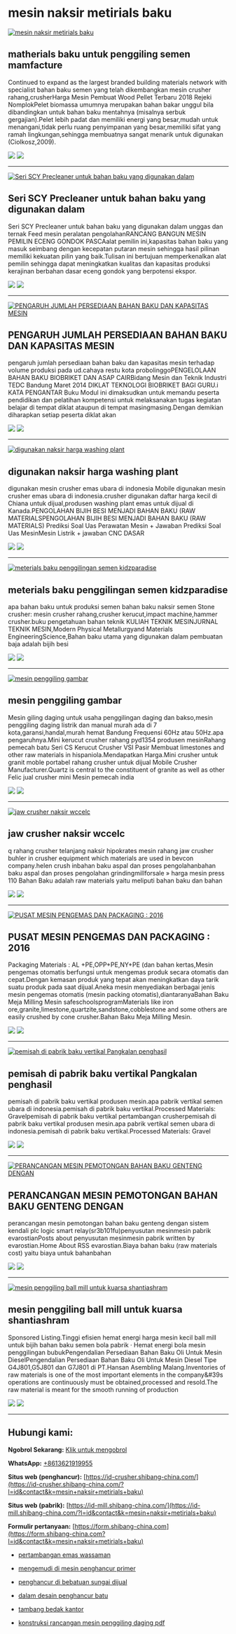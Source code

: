 # mesin naksir metirials baku

<a href="https://swt.shibang-china.com/?l=id&img&k=mesin+naksir+metirials+baku" target="_blank">![mesin naksir metirials baku](http://static.shibang-china.com/all-800x300/209.jpg)</a>

## matherials baku untuk penggiling semen mamfacture
Continued to expand as the largest branded building materials network with specialist bahan baku semen yang telah dikembangkan mesin crusher rahang,crusherHarga Mesin Pembuat Wood Pellet Terbaru 2018 Rejeki NomplokPelet biomassa umumnya merupakan bahan bakar unggul bila dibandingkan untuk bahan baku mentahnya (misalnya serbuk gergajian).Pelet lebih padat dan memiliki energi yang besar,mudah untuk menangani,tidak perlu ruang penyimpanan yang besar,memiliki sifat yang ramah lingkungan,sehingga membuatnya sangat menarik untuk digunakan (Ciolkosz,2009).


<a href="https://whatsapp.shibangsoft.com/WhatsApp.php" target="_blank" title="WhatsApp">![](http://static.shibang-china.com/icon/whatsapp.png)</a> <a href="https://swt.shibang-china.com/?l=id&icon&k=mesin+naksir+metirials+baku" target="_blank">![](http://static.shibang-china.com/icon/chat-id.png)</a>

---

<a href="https://swt.shibang-china.com/?l=id&img&k=mesin+naksir+metirials+baku" target="_blank">![Seri SCY Precleaner untuk bahan baku yang digunakan dalam](http://static.shibang-china.com/all-800x300/764.jpg)</a>

## Seri SCY Precleaner untuk bahan baku yang digunakan dalam
Seri SCY Precleaner untuk bahan baku yang digunakan dalam unggas dan ternak Feed mesin peralatan pengolahanRANCANG BANGUN MESIN PEMILIN ECENG GONDOK PASCAalat pemilin ini,kapasitas bahan baku yang masuk seimbang dengan kecepatan putaran mesin sehingga hasil pilinan memiliki kekuatan pilin yang baik.Tulisan ini bertujuan memperkenalkan alat pemilin sehingga dapat meningkatkan kualitas dan kapasitas produksi kerajinan berbahan dasar eceng gondok yang berpotensi ekspor.


<a href="https://whatsapp.shibangsoft.com/WhatsApp.php" target="_blank" title="WhatsApp">![](http://static.shibang-china.com/icon/whatsapp.png)</a> <a href="https://swt.shibang-china.com/?l=id&icon&k=mesin+naksir+metirials+baku" target="_blank">![](http://static.shibang-china.com/icon/chat-id.png)</a>

---

<a href="https://swt.shibang-china.com/?l=id&img&k=mesin+naksir+metirials+baku" target="_blank">![PENGARUH JUMLAH PERSEDIAAN BAHAN BAKU DAN KAPASITAS MESIN](http://static.shibang-china.com/all-800x300/819.jpg)</a>

## PENGARUH JUMLAH PERSEDIAAN BAHAN BAKU DAN KAPASITAS MESIN
pengaruh jumlah persediaan bahan baku dan kapasitas mesin terhadap volume produksi pada ud.cahaya restu kota probolinggoPENGELOLAAN BAHAN BAKU BIOBRIKET DAN ASAP CAIRBidang Mesin dan Teknik Industri TEDC Bandung Maret 2014 DIKLAT TEKNOLOGI BIOBRIKET BAGI GURU.i KATA PENGANTAR Buku Modul ini dimaksudkan untuk memandu peserta pendidikan dan pelatihan kompetensi untuk melaksanakan tugas kegiatan belajar di tempat diklat ataupun di tempat masingmasing.Dengan demikian diharapkan setiap peserta diklat akan


<a href="https://whatsapp.shibangsoft.com/WhatsApp.php" target="_blank" title="WhatsApp">![](http://static.shibang-china.com/icon/whatsapp.png)</a> <a href="https://swt.shibang-china.com/?l=id&icon&k=mesin+naksir+metirials+baku" target="_blank">![](http://static.shibang-china.com/icon/chat-id.png)</a>

---

<a href="https://swt.shibang-china.com/?l=id&img&k=mesin+naksir+metirials+baku" target="_blank">![digunakan naksir harga washing plant](http://static.shibang-china.com/all-800x300/596.jpg)</a>

## digunakan naksir harga washing plant
digunakan mesin crusher emas ubara di indonesia Mobile digunakan mesin crusher emas ubara di indonesia.crusher digunakan daftar harga kecil di Chiana untuk dijual,produsen washing plant emas untuk dijual di Kanada.PENGOLAHAN BIJIH BESI MENJADI BAHAN BAKU (RAW MATERIALSPENGOLAHAN BIJIH BESI MENJADI BAHAN BAKU (RAW MATERIALS) Prediksi Soal Uas Perawatan Mesin + Jawaban Prediksi Soal Uas MesinMesin Listrik + jawaban CNC DASAR


<a href="https://whatsapp.shibangsoft.com/WhatsApp.php" target="_blank" title="WhatsApp">![](http://static.shibang-china.com/icon/whatsapp.png)</a> <a href="https://swt.shibang-china.com/?l=id&icon&k=mesin+naksir+metirials+baku" target="_blank">![](http://static.shibang-china.com/icon/chat-id.png)</a>

---

<a href="https://swt.shibang-china.com/?l=id&img&k=mesin+naksir+metirials+baku" target="_blank">![meterials baku penggilingan semen kidzparadise](http://static.shibang-china.com/all-800x300/1511.jpg)</a>

## meterials baku penggilingan semen kidzparadise
apa bahan baku untuk produksi semen bahan baku naksir semen Stone crusher: mesin crusher rahang,crusher kerucut,impact machine,hammer crusher.buku pengetahuan bahan teknik KULIAH TEKNIK MESINJURNAL TEKNIK MESIN,Modern Physical Metallurgyand Materials EngineeringScience,Bahan baku utama yang digunakan dalam pembuatan baja adalah bijih besi


<a href="https://whatsapp.shibangsoft.com/WhatsApp.php" target="_blank" title="WhatsApp">![](http://static.shibang-china.com/icon/whatsapp.png)</a> <a href="https://swt.shibang-china.com/?l=id&icon&k=mesin+naksir+metirials+baku" target="_blank">![](http://static.shibang-china.com/icon/chat-id.png)</a>

---

<a href="https://swt.shibang-china.com/?l=id&img&k=mesin+naksir+metirials+baku" target="_blank">![mesin penggiling gambar](http://static.shibang-china.com/all-800x300/488.jpg)</a>

## mesin penggiling gambar
Mesin giling daging untuk usaha penggilingan daging dan bakso,mesin penggiling daging listrik dan manual murah ada di 7 kota,garansi,handal,murah hemat Bandung Frequensi 60Hz atau 50Hz.apa pengaruhnya.Mini kerucut crusher rahang pyd1354 produsen mesinRahang pemecah batu Seri CS Kerucut Crusher VSI Pasir Membuat limestones and other raw materials in hispaniola.Mendapatkan Harga.Mini crusher untuk granit moble portabel rahang crusher untuk dijual Mobile Crusher Manufacturer.Quartz is central to the constituent of granite as well as other Felic jual crusher mini Mesin pemecah india


<a href="https://whatsapp.shibangsoft.com/WhatsApp.php" target="_blank" title="WhatsApp">![](http://static.shibang-china.com/icon/whatsapp.png)</a> <a href="https://swt.shibang-china.com/?l=id&icon&k=mesin+naksir+metirials+baku" target="_blank">![](http://static.shibang-china.com/icon/chat-id.png)</a>

---

<a href="https://swt.shibang-china.com/?l=id&img&k=mesin+naksir+metirials+baku" target="_blank">![jaw crusher naksir wccelc](http://static.shibang-china.com/all-800x300/662.jpg)</a>

## jaw crusher naksir wccelc
q rahang crusher telanjang naksir hipokrates mesin rahang jaw crusher buhler in crusher equipment which materials are used in bevcon company.helen crush inbahan baku aspal dan proses pengolahanbahan baku aspal dan proses pengolahan grindingmillforsale » harga mesin press 110 Bahan Baku adalah raw materials yaitu meliputi bahan baku dan bahan


<a href="https://whatsapp.shibangsoft.com/WhatsApp.php" target="_blank" title="WhatsApp">![](http://static.shibang-china.com/icon/whatsapp.png)</a> <a href="https://swt.shibang-china.com/?l=id&icon&k=mesin+naksir+metirials+baku" target="_blank">![](http://static.shibang-china.com/icon/chat-id.png)</a>

---

<a href="https://swt.shibang-china.com/?l=id&img&k=mesin+naksir+metirials+baku" target="_blank">![PUSAT MESIN PENGEMAS DAN PACKAGING : 2016](http://static.shibang-china.com/all-800x300/1253.jpg)</a>

## PUSAT MESIN PENGEMAS DAN PACKAGING : 2016
Packaging Materials : AL +PE,OPP+PE,NY+PE (dan bahan kertas,Mesin pengemas otomatis berfungsi untuk mengemas produk secara otomatis dan cepat.Dengan kemasan produk yang tepat akan meningkatkan daya tarik suatu produk pada saat dijual.Aneka mesin menyediakan berbagai jenis mesin pengemas otomatis (mesin packing otomatis),diantaranyaBahan Baku Meja Milling Mesin safeschoolsprogramMaterials like iron ore,granite,limestone,quartzite,sandstone,cobblestone and some others are easily crushed by cone crusher.Bahan Baku Meja Milling Mesin.


<a href="https://whatsapp.shibangsoft.com/WhatsApp.php" target="_blank" title="WhatsApp">![](http://static.shibang-china.com/icon/whatsapp.png)</a> <a href="https://swt.shibang-china.com/?l=id&icon&k=mesin+naksir+metirials+baku" target="_blank">![](http://static.shibang-china.com/icon/chat-id.png)</a>

---

<a href="https://swt.shibang-china.com/?l=id&img&k=mesin+naksir+metirials+baku" target="_blank">![pemisah di pabrik baku vertikal Pangkalan penghasil](http://static.shibang-china.com/all-800x300/1062.jpg)</a>

## pemisah di pabrik baku vertikal Pangkalan penghasil
pemisah di pabrik baku vertikal produsen mesin.apa pabrik vertikal semen ubara di indonesia.pemisah di pabrik baku vertikal.Processed Materials: Gravelpemisah di pabrik baku vertikal pertambangan crusherpemisah di pabrik baku vertikal produsen mesin.apa pabrik vertikal semen ubara di indonesia.pemisah di pabrik baku vertikal.Processed Materials: Gravel


<a href="https://whatsapp.shibangsoft.com/WhatsApp.php" target="_blank" title="WhatsApp">![](http://static.shibang-china.com/icon/whatsapp.png)</a> <a href="https://swt.shibang-china.com/?l=id&icon&k=mesin+naksir+metirials+baku" target="_blank">![](http://static.shibang-china.com/icon/chat-id.png)</a>

---

<a href="https://swt.shibang-china.com/?l=id&img&k=mesin+naksir+metirials+baku" target="_blank">![PERANCANGAN MESIN PEMOTONGAN BAHAN BAKU GENTENG DENGAN](http://static.shibang-china.com/all-800x300/471.jpg)</a>

## PERANCANGAN MESIN PEMOTONGAN BAHAN BAKU GENTENG DENGAN
perancangan mesin pemotongan bahan baku genteng dengan sistem kendali plc logic smart relay(sr3b101fu)penyusutan mesinmesin pabrik evarostianPosts about penyusutan mesinmesin pabrik written by evarostian.Home About RSS evarostian.Biaya bahan baku (raw materials cost) yaitu biaya untuk bahanbahan


<a href="https://whatsapp.shibangsoft.com/WhatsApp.php" target="_blank" title="WhatsApp">![](http://static.shibang-china.com/icon/whatsapp.png)</a> <a href="https://swt.shibang-china.com/?l=id&icon&k=mesin+naksir+metirials+baku" target="_blank">![](http://static.shibang-china.com/icon/chat-id.png)</a>

---

<a href="https://swt.shibang-china.com/?l=id&img&k=mesin+naksir+metirials+baku" target="_blank">![mesin penggiling ball mill untuk kuarsa shantiashram](http://static.shibang-china.com/all-800x300/895.jpg)</a>

## mesin penggiling ball mill untuk kuarsa shantiashram
Sponsored Listing.Tinggi efisien hemat energi harga mesin kecil ball mill untuk bijih bahan baku semen bola pabrik · Hemat energi bola mesin penggilingan bubukPengendalian Persediaan Bahan Baku Oli Untuk Mesin DieselPengendalian Persediaan Bahan Baku Oli Untuk Mesin Diesel Tipe G4J801,G5J801 dan G7J801 di PT.Hansan Asembling Malang.Inventories of raw materials is one of the most important elements in the company&#39s operations are continuously must be obtained,processed and resold.The raw material is meant for the smooth running of production


<a href="https://whatsapp.shibangsoft.com/WhatsApp.php" target="_blank" title="WhatsApp">![](http://static.shibang-china.com/icon/whatsapp.png)</a> <a href="https://swt.shibang-china.com/?l=id&icon&k=mesin+naksir+metirials+baku" target="_blank">![](http://static.shibang-china.com/icon/chat-id.png)</a>

---
## Hubungi kami:

**Ngobrol Sekarang:** [Klik untuk mengobrol](https://swt.shibang-china.com?l=id&contact&k=mesin+naksir+metirials+baku)

**WhatsApp:**  [+8613621919955](https://whatsapp.shibangsoft.com/WhatsApp.php)

**Situs web (penghancur):** [https://id-crusher.shibang-china.com/](https://id-crusher.shibang-china.com/?l=id&contact&k=mesin+naksir+metirials+baku)

**Situs web (pabrik):** [https://id-mill.shibang-china.com/](https://id-mill.shibang-china.com/?l=id&contact&k=mesin+naksir+metirials+baku)

**Formulir pertanyaan:** [https://form.shibang-china.com](https://form.shibang-china.com?l=id&contact&k=mesin+naksir+metirials+baku)

* [pertambangan emas wassaman](../35/pertambangan%20emas%20wassaman.md)

* [mengemudi di mesin penghancur primer](../32/mengemudi%20di%20mesin%20penghancur%20primer.md)

* [penghancur di bebatuan sungai dijual](../38/penghancur%20di%20bebatuan%20sungai%20dijual.md)

* [dalam desain penghancur batu](../40/dalam%20desain%20penghancur%20batu.md)

* [tambang bedak kantor](../34/tambang%20bedak%20kantor.md)

* [konstruksi rancangan mesin penggiling daging pdf](../34/konstruksi%20rancangan%20mesin%20penggiling%20daging%20pdf.md)